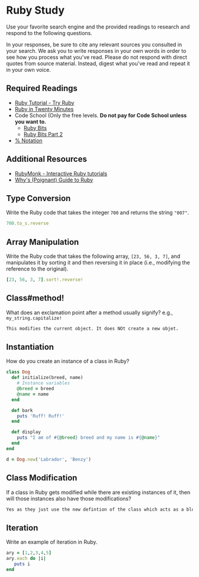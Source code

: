 # Ruby Study

Use your favorite search engine and the provided readings to research and
respond to the following questions.

In your responses, be sure to cite any relevant sources you consulted in your
search. We ask you to write responses in your own words in order to see how you
process what you've read. Please do not respond with direct quotes from source
material. Instead, digest what you've read and repeat it in your own voice.

## Required Readings

-   [Ruby Tutorial - Try Ruby](http://tryruby.org/)
-   [Ruby in Twenty Minutes](https://www.ruby-lang.org/en/documentation/quickstart/)
-   Code School (Only the free levels. **Do not pay for Code School unless you want to.**
    -   [Ruby Bits](https://www.codeschool.com/courses/ruby-bits)
    -   [Ruby Bits Part 2](https://www.codeschool.com/courses/ruby-bits-part-2)
-   [% Notation](https://en.wikibooks.org/wiki/Ruby_Programming/Syntax/Literals#The_.25_Notation)

## Additional Resources

-   [RubyMonk - Interactive Ruby tutorials](https://rubymonk.com/)
-   [Why's (Poignant) Guide to Ruby](http://poignant.guide/)

## Type Conversion

Write the Ruby code that takes the integer `700` and returns the string `"007"`.

```ruby
700.to_s.reverse
```

## Array Manipulation

Write the Ruby code that takes the following array, `[23, 56, 3, 7]`, and
manipulates it by sorting it and then reversing it in place (i.e., modifying the
reference to the original).

```ruby
[23, 56, 3, 7].sort!.reverse!
```

## Class#method!

What does an exclamation point after a method usually signify?  e.g.,
`my_string.capitalize!`

```md
This modifies the current object. It does NOt create a new objet.
```

## Instantiation
How do you create an instance of a class in Ruby?

```ruby
class Dog
  def initialize(breed, name)
    # Instance variables
    @breed = breed
    @name = name
  end

  def bark
    puts 'Ruff! Ruff!'
  end

  def display
    puts "I am of #{@breed} breed and my name is #{@name}"
  end
end

d = Dog.new('Labrador', 'Benzy')
```

## Class Modification

If a class in Ruby gets modified while there are existing instances of it, then
will those instances also have those modifications?

```md
Yes as they just use the new defintion of the class which acts as a blueprint.
```

## Iteration

Write an example of iteration in Ruby.

```ruby
ary = [1,2,3,4,5]
ary.each do |i|
   puts i
end
```
